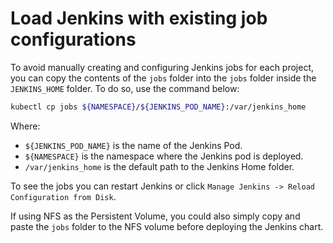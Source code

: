# Load Jenkins with existing job configurations
To avoid manually creating and configuring Jenkins jobs for each project, you can copy the contents of the `jobs` folder into the `jobs` folder inside the `JENKINS_HOME` folder. To do so, use the command below:

```bash
kubectl cp jobs ${NAMESPACE}/${JENKINS_POD_NAME}:/var/jenkins_home
```

Where:
* `${JENKINS_POD_NAME}` is the name of the Jenkins Pod.
* `${NAMESPACE}` is the namespace where the Jenkins pod is deployed.
* `/var/jenkins_home` is the default path to the Jenkins Home folder.

To see the jobs you can restart Jenkins or click `Manage Jenkins -> Reload Configuration from Disk`.

If using NFS as the Persistent Volume, you could also simply copy and paste the `jobs` folder to the NFS volume before deploying the Jenkins chart.